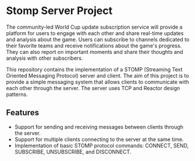 # Stomp Server Project

The community-led World Cup update subscription service will provide a platform for users to engage with each other and share real-time updates and analysis about the game. Users can subscribe to channels dedicated to their favorite teams and receive notifications about the game's progress. They can also report on important moments and share their thoughts and analysis with other subscribers.

This repository contains the implementation of a STOMP (Streaming Text Oriented Messaging Protocol) server and client. The aim of this project is to provide a simple messaging system that allows clients to communicate with each other through the server.
The server uses TCP and Reactor design patterns.

## Features
- Support for sending and receiving messages between clients through the server.
- Support for multiple clients connecting to the server at the same time.
- Implementation of basic STOMP protocol commands: CONNECT, SEND, SUBSCRIBE, UNSUBSCRIBE, and DISCONNECT.
